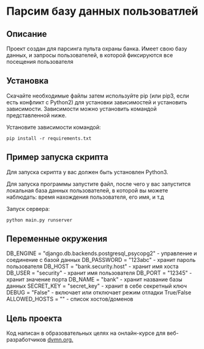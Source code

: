 # Парсим базу данных пользоватлей 

## Описание
Проект создан для парсинга пульта охраны банка. Имеет свою базу данных, и запросы пользователей, в которой фиксируются все посещения пользователя

## Установка
Скачайте необходимые файлы затем используйте pip (или pip3, если есть конфликт с Python2) для установки зависимостей и установить зависимости. Зависимости можно установить командой представленной ниже.

Установите зависимости командой:
```
pip install -r requirements.txt
```
## Пример запуска скрипта
Для запуска скрипта у вас должен быть установлен Python3.

Для запуска программы запустите файл, после чего у вас запустится локальная база данных пользователей, в которой вы можете наблюдать: время нахождения пользователя, его имя, и т.д 

Запуск сервера:

```
python main.py runserver
```
## Переменные окружения
DB_ENGINE = "django.db.backends.postgresql_psycopg2" - управление и соединение с базой данных 
DB_PASSWORD = "123abc" - хранит пароль пользователя
DB_HOST = "bank.security.host"  - хранит имя хоста
DB_USER = "security" - хранит имя пользователя
DB_PORT = "12345" - хранит значение порта
DB_NAME = "bank" - хранит название базы данных
SECRET_KEY = "secret_key" - хранит в себе секретный ключ
DEBUG = "False" - включает или отключает режим отладки True/False
ALLOWED_HOSTS = "" - список хостов/доменов

## Цель проекта
Код написан в образовательных целях на онлайн-курсе для веб-разработчиков [dvmn.org.](https://dvmn.org/)
